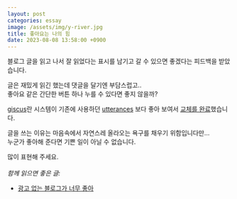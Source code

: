 ```yaml
---
layout: post
categories: essay
image: /assets/img/y-river.jpg
title: 좋아요는 나의 힘
date: 2023-08-08 13:58:00 +0900
---
```


블로그 글을 읽고 나서 잘 읽었다는 표시를 남기고 갈 수 있으면 좋겠다는 피드백을 받았습니다.

글은 재밌게 읽긴 했는데 댓글을 달기엔 부담스럽고..  
좋아요 같은 간단한 버튼 하나 누를 수 있다면 좋지 않을까?

[giscus](https://giscus.app/ko)란 시스템이 기존에 사용하던 [utterances](https://utteranc.es/) 보다 좋아 보여서 [교체를 완료](https://jojoldu.tistory.com/704)했습니다.

글을 쓰는 이유는 마음속에서 자연스레 올라오는 욕구를 채우기 위함입니다만...  
누군가 좋아해 준다면 기쁜 일이 아닐 수 없습니다.

많이 표현해 주세요.
<br>
<br>
*함께 읽으면 좋은 글:*
* [광고 없는 블로그가 너무 좋아](/essay/2022/08/26/no-ad-blog.html)

